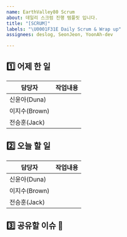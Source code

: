 ```yaml
---
name: EarthValley80 Scrum
about: 데일리 스크럼 진행 템플릿 입니다.
title: "[SCRUM]"
labels: "\U0001F31E Daily Scrum & Wrap up"
assignees: deslog, SeonJeon, YoonAh-dev

---
```


## 1️⃣ **어제 한 일**

<!-- 작업내용 입력시 엔터를 넣기 위해서는 <br> 로 작성 -->

|담당자|작업내용|
|---|---|
|신윤아(Duna)||
|이지수(Brown)||
|전승훈(Jack)||


## 2️⃣ **오늘 할 일**

|담당자|작업내용|
|---|---|
|신윤아(Duna)||
|이지수(Brown)||
|전승훈(Jack)||


## 3️⃣ **공유할 이슈 🙌**
